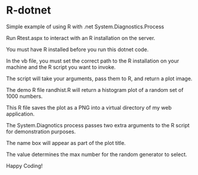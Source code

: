 # R-dotnet
Simple example of using R with .net System.Diagnostics.Process

Run Rtest.aspx to interact with an R installation on the server. 

You must have R installed before you run this dotnet code.

In the vb file, you must set the correct path to the R installation on your machine and the R script you want to invoke.

The script will take your arguments, pass them to R, and return a plot image.

The demo R file randhist.R will return a histogram plot of a random set of 1000 numbers.

This R file saves the plot as a PNG into a virtual directory of my web application.

The System.Diagnotics process passes two extra arguments to the R script for demonstration purposes.

The name box will appear as part of the plot title.

The value determines the max number for the random generator to select.

Happy Coding!

